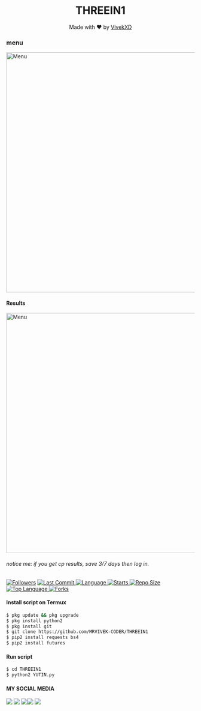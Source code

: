 <h1 align="center">
  THREEIN1
</h1>
</div>
<p align="center">
  Made with ❤️ by <a href="https://www.facebook.com/Vivek.chandel.420">VivekXD</a>
</p>
<p align="center">
 
### menu
 <img src="https://github.com/MRVIVEK-CODER/XDF/blob/main/.ppk/Screenshot_20210613-094939.jpg" width="640" title="Menu" alt="Menu">
</p>
 
#### Results
 <img src="https://github.com/MRVIVEK-CODER/XDF/blob/main/.ppk/Screenshot_20210613-023522.jpg" width="640" title="Menu" alt="Menu">
</p>
 
###### notice me: if you get cp results, save 3/7 days then log in.
 
<a href="https://github.com/MRVIVEK-CODER/followers">
<img title="Followers" src="https://img.shields.io/github/followers/MRVIVEK-CODER?label=Followers&color=blue&style=flat-square"></a>
<a href="https://github.com/MRVIVEK-CODER/termux-style/stargazers/">
  <a href="https://github.com/MRVIVEK-CODER/XDF">
    <img alt="Last Commit" src="https://img.shields.io/github/last-commit/MRVIVEK-CODER/XDF.svg"/>
  </a>
  <a href="https://github.com/MRVIVEK-CODER/XDF">
    <img alt="Language" src="https://img.shields.io/github/languages/count/MRVIVEK-CODER/XDF.svg"/>
  </a>
  <a href="https://github.com/MRVIVEK-CODER/XDF">
    <img alt="Starts" src="https://img.shields.io/github/stars/MRVIVEK-CODER/XDF.svg"/>
  </a>
<a href="https://github.com/MRVIVEK-CODER/XDF">
    <img alt="Repo Size" src="https://img.shields.io/github/repo-size/MRVIVEK-CODER/XDF.svg"/>
  </a>
 
<a href="https://github.com/MRVIVEK-CODER/XDF">
    <img alt="Top Language" src="https://img.shields.io/github/languages/top/MRVIVEK-CODER/XDF.svg"/> <a href="https://github.com/MRVIVEK-CODER/XDF">
    <img alt="Forks" src="https://img.shields.io/github/forks/MRVIVEK-CODER/XDF.svg"/>
  </a>
</div>
<p align="center">
 
#### Install script on Termux
```bash
$ pkg update && pkg upgrade
$ pkg install python2
$ pkg install git
$ git clone https://github.com/MRVIVEK-CODER/THREEIN1
$ pip2 install requests bs4
$ pip2 install futures
```
#### Run script
```bash
$ cd THREEIN1
$ python2 YUTIN.py
```
#### MY SOCIAL MEDIA
 
[![](https://img.shields.io/badge/Github-black?logo=Github&logoColor=black&labelColor=white)](https://github.com/MRVIVEK-CODER) [![](https://img.shields.io/badge/Twitter-blue?logo=Twitter&logoColor=White&labelColor=white)](https://mobile.twitter.com/VIVEKXD)
[![](https://img.shields.io/badge/Facebook-blue?logo=Facebook&logoColor=blue&labelColor=white)](https://www.facebook.com/Vivek.chandel.420)[![](https://img.shields.io/badge/Instagram-red?logo=Instagram&logoColor=red&labelColor=white)](https://www.instagram.com/hacker_solution_by_vivek) [![](https://img.shields.io/badge/Whatsapp-CHAT-red?logo=Whatsapp&logoColor=Brightgreen&labelColor=white)](https://wa.me/17087220306?text=HeyIWant+Help)
 
 
